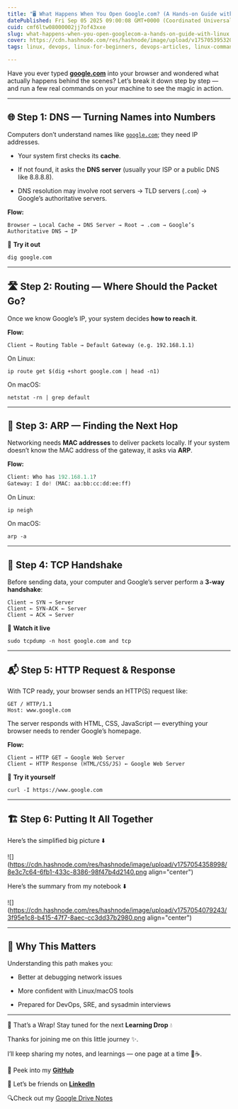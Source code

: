 ```yaml
---
title: "🖥️ What Happens When You Open Google.com? (A Hands-on Guide with Linux)"
datePublished: Fri Sep 05 2025 09:00:08 GMT+0000 (Coordinated Universal Time)
cuid: cmf6ltw08000002jj7of43xxe
slug: what-happens-when-you-open-googlecom-a-hands-on-guide-with-linux
cover: https://cdn.hashnode.com/res/hashnode/image/upload/v1757053953202/0149f270-e978-4011-9743-b597b006426d.png
tags: linux, devops, linux-for-beginners, devops-articles, linux-commands, devops-trends, devopscommunity

---
```


Have you ever typed [**google.com**](http://google.com) into your browser and wondered what actually happens behind the scenes? Let’s break it down step by step — and run a few real commands on your machine to see the magic in action.

---

## 🌐 Step 1: DNS — Turning Names into Numbers

Computers don’t understand names like [`google.com`](http://google.com); they need IP addresses.

* Your system first checks its **cache**.
    
* If not found, it asks the **DNS server** (usually your ISP or a public DNS like 8.8.8.8).
    
* DNS resolution may involve root servers → TLD servers (`.com`) → Google’s authoritative servers.
    

**Flow:**

```plaintext
Browser → Local Cache → DNS Server → Root → .com → Google’s Authoritative DNS → IP
```

🔧 **Try it out**

```plaintext
dig google.com
```

---

## 🛣️ Step 2: Routing — Where Should the Packet Go?

Once we know Google’s IP, your system decides **how to reach it**.

**Flow:**

```plaintext
Client → Routing Table → Default Gateway (e.g. 192.168.1.1)
```

On Linux:

```plaintext
ip route get $(dig +short google.com | head -n1)
```

On macOS:

```plaintext
netstat -rn | grep default
```

---

## 📡 Step 3: ARP — Finding the Next Hop

Networking needs **MAC addresses** to deliver packets locally. If your system doesn’t know the MAC address of the gateway, it asks via **ARP**.

**Flow:**

```python
Client: Who has 192.168.1.1?  
Gateway: I do! (MAC: aa:bb:cc:dd:ee:ff)
```

On Linux:

```plaintext
ip neigh
```

On macOS:

```plaintext
arp -a
```

---

## 🤝 Step 4: TCP Handshake

Before sending data, your computer and Google’s server perform a **3-way handshake**:

```plaintext
Client → SYN → Server  
Client ← SYN-ACK ← Server  
Client → ACK → Server
```

🔧 **Watch it live**

```plaintext
sudo tcpdump -n host google.com and tcp
```

---

## 📬 Step 5: HTTP Request & Response

With TCP ready, your browser sends an HTTP(S) request like:

```plaintext
GET / HTTP/1.1
Host: www.google.com
```

The server responds with HTML, CSS, JavaScript — everything your browser needs to render Google’s homepage.

**Flow:**

```plaintext
Client → HTTP GET → Google Web Server  
Client ← HTTP Response (HTML/CSS/JS) ← Google Web Server
```

🔧 **Try it yourself**

```plaintext
curl -I https://www.google.com
```

---

## 🏗️ Step 6: Putting It All Together

Here’s the simplified big picture ⬇️

![](https://cdn.hashnode.com/res/hashnode/image/upload/v1757054358998/8e3c7c64-6fb1-433c-8386-98f47b4d2140.png align="center")

Here’s the summary from my notebook ⬇️

![](https://cdn.hashnode.com/res/hashnode/image/upload/v1757054079243/3f95e1c8-b415-47f7-8aec-cc3dd37b2980.png align="center")

---

## 🚀 Why This Matters

Understanding this path makes you:

* Better at debugging network issues
    
* More confident with Linux/macOS tools
    
* Prepared for DevOps, SRE, and sysadmin interviews
    

---

🌸 That’s a Wrap! Stay tuned for the next **Learning Drop** 💧

Thanks for joining me on this little journey ✨.

I’ll keep sharing my notes, and learnings — one page at a time 📓☕.

🌱 Peek into my [**GitHub**](https://github.com/GorleJansi/Python/tree/main/basics)

💌 Let’s be friends on [**LinkedIn**](https://www.linkedin.com/in/gorlejansi/)

🔍Check out my [Google Drive Notes](https://lnkd.in/gA3fHYSc)